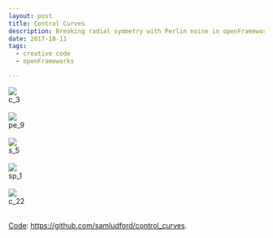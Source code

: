 ```yaml
---
layout: post
title: Control Curves
description: Breaking radial symmetry with Perlin noise in openFrameworks
date: 2017-10-11
tags:
  - creative code
  - openFrameworks

---
```


<div class="img_row">
  <img class="col three" src="{{site.url}}/img/control_curves/c_3.png">  
</div>
<div class="col three caption">
	c_3
</div>
<!--break-->
<br/>
<div class="img_row">
  <img class="col three" src="{{site.url}}/img/control_curves/pe_9.png">  
</div>
<div class="col three caption">
	pe_9
</div>
<br />
<div class="img_row">
  <img class="col three" src="{{site.url}}/img/control_curves/s_5.png">  
</div>
<div class="col three caption">
	s_5
</div>
<br />
<div class="img_row">
  <img class="col three" src="{{site.url}}/img/control_curves/sp_1.png">  
</div>
<div class="col three caption">
	sp_1
</div>
<br />
<div class="img_row">
  <img class="col three" src="{{site.url}}/img/control_curves/c_22.png">  
</div>
<div class="col three caption">
	c_22
</div>
<br />

<u>Code</u>: <a href="https://github.com/samludford/control_curves">https://github.com/samludford/control_curves</a>.
